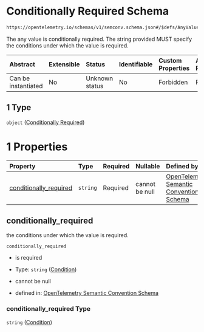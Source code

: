 # Conditionally Required Schema

```txt
https://opentelemetry.io/schemas/v1/semconv.schema.json#/$defs/AnyValueSemanticConvention/properties/requirement_level/oneOf/1
```

The any value is conditionally required. The string provided MUST specify the conditions under which the value is required.

| Abstract            | Extensible | Status         | Identifiable | Custom Properties | Additional Properties | Access Restrictions | Defined In                                                                           |
| :------------------ | :--------- | :------------- | :----------- | :---------------- | :-------------------- | :------------------ | :----------------------------------------------------------------------------------- |
| Can be instantiated | No         | Unknown status | No           | Forbidden         | Forbidden             | none                | [semconv.schema.json\*](../../../schemas/semconv.schema.json "open original schema") |

## 1 Type

`object` ([Conditionally Required](../any/semconv-opentelemetry-semantic-convention-schema-definitions-any-value-properties-requirement-level-oneof-conditionally-required.md))

# 1 Properties

| Property                                           | Type     | Required | Nullable       | Defined by                                                                                                                                                                                                                                                                                                                                                              |
| :------------------------------------------------- | :------- | :------- | :------------- | :---------------------------------------------------------------------------------------------------------------------------------------------------------------------------------------------------------------------------------------------------------------------------------------------------------------------------------------------------------------------- |
| [conditionally\_required](#conditionally_required) | `string` | Required | cannot be null | [OpenTelemetry Semantic Convention Schema](../any/semconv-opentelemetry-semantic-convention-schema-definitions-any-value-properties-requirement-level-oneof-conditionally-required-properties-condition.md "https://opentelemetry.io/schemas/v1/semconv.schema.json#/$defs/AnyValueSemanticConvention/properties/requirement_level/oneOf/1/properties/conditionally_required") |

## conditionally\_required

the conditions under which the value is required.

`conditionally_required`

* is required

* Type: `string` ([Condition](../any/semconv-opentelemetry-semantic-convention-schema-definitions-any-value-properties-requirement-level-oneof-conditionally-required-properties-condition.md))

* cannot be null

* defined in: [OpenTelemetry Semantic Convention Schema](../any/semconv-opentelemetry-semantic-convention-schema-definitions-any-value-properties-requirement-level-oneof-conditionally-required-properties-condition.md "https://opentelemetry.io/schemas/v1/semconv.schema.json#/$defs/AnyValueSemanticConvention/properties/requirement_level/oneOf/1/properties/conditionally_required")

### conditionally\_required Type

`string` ([Condition](../any/semconv-opentelemetry-semantic-convention-schema-definitions-any-value-properties-requirement-level-oneof-conditionally-required-properties-condition.md))

